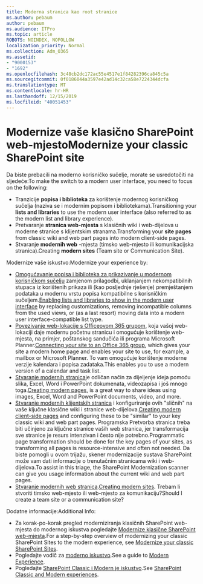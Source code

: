 ```yaml
---
title: Moderna stranica kao root stranice
ms.author: pebaum
author: pebaum
ms.audience: ITPro
ms.topic: article
ROBOTS: NOINDEX, NOFOLLOW
localization_priority: Normal
ms.collection: Adm_O365
ms.assetid:
- "9000153"
- "1692"
ms.openlocfilehash: 3c48cb2dc172ac55e4517e1f84282396ca845c5a
ms.sourcegitcommit: 0f0186044a3597e42ad14c32ca58e7224344dcfa
ms.translationtype: MT
ms.contentlocale: hr-HR
ms.lasthandoff: 12/15/2019
ms.locfileid: "40051453"
---
```

# <a name="modernize-your-classic-sharepoint-site"></a><span data-ttu-id="6596c-102">Modernize vaše klasično SharePoint web-mjesto</span><span class="sxs-lookup"><span data-stu-id="6596c-102">Modernize your classic SharePoint site</span></span>

<span data-ttu-id="6596c-103">Da biste prebacili na moderno korisničko sučelje, morate se usredotočiti na sljedeće:</span><span class="sxs-lookup"><span data-stu-id="6596c-103">To make the switch to a modern user interface, you need to focus on the following:</span></span>

- <span data-ttu-id="6596c-104">Tranzicije **popisa i biblioteka** za korištenje modernog korisničkog sučelja (naziva se i modernim popisom i bibliotekama).</span><span class="sxs-lookup"><span data-stu-id="6596c-104">Transitioning your **lists and libraries** to use the modern user interface (also referred to as the modern list and library experience).</span></span>
- <span data-ttu-id="6596c-105">Pretvaranje **stranica web-mjesta** s klasičnih wiki i web-dijelova u moderne stranice s klijentskim stranama.</span><span class="sxs-lookup"><span data-stu-id="6596c-105">Transforming your **site pages** from classic wiki and web part pages into modern client-side pages.</span></span>
- <span data-ttu-id="6596c-106">Stvaranje **modernih web** -mjesta (timsko web-mjesto ili komunikacijska stranica).</span><span class="sxs-lookup"><span data-stu-id="6596c-106">Creating **modern sites** (Team site or Communication Site).</span></span>

<span data-ttu-id="6596c-107">Modernize vaše iskustvo:</span><span class="sxs-lookup"><span data-stu-id="6596c-107">Modernize your experience by:</span></span>
- <span data-ttu-id="6596c-108">[Omogućavanje popisa i biblioteka za prikazivanje u modernom korisničkom sučelju](https://docs.microsoft.com/sharepoint/dev/transform/modernize-userinterface-lists-and-libraries) zamjenom prilagodbi, uklanjanjem nekompatibilnih stupaca iz korištenih prikaza ili (kao posljednje rješenje) premještanjem podataka u modernu vrstu popisa kompatibilne s korisničkim sučeljem.</span><span class="sxs-lookup"><span data-stu-id="6596c-108">[Enabling lists and libraries to show in the modern user interface](https://docs.microsoft.com/sharepoint/dev/transform/modernize-userinterface-lists-and-libraries) by replacing customizations, removing incompatible columns from the used views, or (as a last resort) moving data into a modern user interface-compatible list type.</span></span>
- <span data-ttu-id="6596c-109">[Povezivanje web-lokacije s Officeovom 365 grupom](https://docs.microsoft.com/sharepoint/dev/transform/modernize-connect-to-office365-group), koja vašoj web-lokaciji daje modernu početnu stranicu i omogućuje korištenje web-mjesta, na primjer, poštanskog sandučića ili programa Microsoft Planner.</span><span class="sxs-lookup"><span data-stu-id="6596c-109">[Connecting your site to an Office 365 group](https://docs.microsoft.com/sharepoint/dev/transform/modernize-connect-to-office365-group), which gives your site a modern home page and enables your site to use, for example, a mailbox or Microsoft Planner.</span></span> <span data-ttu-id="6596c-110">To vam omogućuje korištenje moderne verzije kalendara i popisa zadataka.</span><span class="sxs-lookup"><span data-stu-id="6596c-110">This enables you to use a modern version of a calendar and task list.</span></span>
- <span data-ttu-id="6596c-111">[Stvaranje modernih stranica](https://support.office.com/article/create-and-use-modern-pages-on-a-sharepoint-site-b3d46deb-27a6-4b1e-87b8-df851e503dec)je odličan način za dijeljenje ideja pomoću slika, Excel, Word i PowerPoint dokumenata, videozapisa i još mnogo toga.</span><span class="sxs-lookup"><span data-stu-id="6596c-111">[Creating modern pages](https://support.office.com/article/create-and-use-modern-pages-on-a-sharepoint-site-b3d46deb-27a6-4b1e-87b8-df851e503dec), is a great way to share ideas using images, Excel, Word and PowerPoint documents, video, and more.</span></span>
- <span data-ttu-id="6596c-112">[Stvaranje modernih klijentskih stranica](https://docs.microsoft.com/sharepoint/dev/transform/modernize-userinterface-site-pages) i konfiguriranje ovih "sličnih" na vaše ključne klasične wiki i stranice web-dijelova.</span><span class="sxs-lookup"><span data-stu-id="6596c-112">[Creating modern client-side pages](https://docs.microsoft.com/sharepoint/dev/transform/modernize-userinterface-site-pages) and configuring these to be "similar" to your key classic wiki and web part pages.</span></span> <span data-ttu-id="6596c-113">Programska Pretvorba stranica treba biti učinjeno za ključne stranice vaših web stranica, jer transformacija sve stranice je resurs intenzivan i često nije potrebno.</span><span class="sxs-lookup"><span data-stu-id="6596c-113">Programmatic page transformation should be done for the key pages of your sites, as transforming all pages is resource-intensive and often not needed.</span></span> <span data-ttu-id="6596c-114">Da biste pomogli u ovom trijažu, skener modernizacije sustava SharePoint može vam dati informacije o trenutačnim stranicama wiki i web-dijelova.</span><span class="sxs-lookup"><span data-stu-id="6596c-114">To assist in this triage, the SharePoint Modernization scanner can give you usage information about the current wiki and web part pages.</span></span>
- <span data-ttu-id="6596c-115">[Stvaranje modernih web stranica](https://support.office.com/article/create-a-team-site-in-sharepoint-ef10c1e7-15f3-42a3-98aa-b5972711777d).</span><span class="sxs-lookup"><span data-stu-id="6596c-115">[Creating modern sites](https://support.office.com/article/create-a-team-site-in-sharepoint-ef10c1e7-15f3-42a3-98aa-b5972711777d).</span></span> <span data-ttu-id="6596c-116">Trebam li stvoriti timsko web-mjesto ili web-mjesto za komunikaciju?</span><span class="sxs-lookup"><span data-stu-id="6596c-116">Should I create a team site or a communication site?</span></span>

<span data-ttu-id="6596c-117">Dodatne informacije:</span><span class="sxs-lookup"><span data-stu-id="6596c-117">Additional Info:</span></span> 
- <span data-ttu-id="6596c-118">Za korak-po-korak pregled moderniziranja klasičnih SharePoint web-mjesta do modernog iskustva pogledajte [Modernize klasične SharePoint web-mjesta](https://docs.microsoft.com/sharepoint/dev/transform/modernize-classic-sites).</span><span class="sxs-lookup"><span data-stu-id="6596c-118">For a step-by-step overview of modernizing your classic SharePoint Sites to the modern experience, see [Modernize your classic SharePoint Sites](https://docs.microsoft.com/sharepoint/dev/transform/modernize-classic-sites).</span></span>
- <span data-ttu-id="6596c-119">Pogledajte vodič za [moderno iskustvo](https://docs.microsoft.com/sharepoint/guide-to-sharepoint-modern-experience).</span><span class="sxs-lookup"><span data-stu-id="6596c-119">See a guide to [Modern Experience](https://docs.microsoft.com/sharepoint/guide-to-sharepoint-modern-experience).</span></span>
- <span data-ttu-id="6596c-120">Pogledajte [SharePoint Classic i Modern je iskustvo](https://support.office.com/article/sharepoint-classic-and-modern-experiences-5725c103-505d-4a6e-9350-300d3ec7d73f).</span><span class="sxs-lookup"><span data-stu-id="6596c-120">See [SharePoint Classic and Modern experiences](https://support.office.com/article/sharepoint-classic-and-modern-experiences-5725c103-505d-4a6e-9350-300d3ec7d73f).</span></span> 




